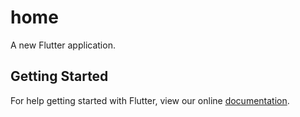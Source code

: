 # home

A new Flutter application.

## Getting Started

For help getting started with Flutter, view our online
[documentation](https://flutter.io/).
